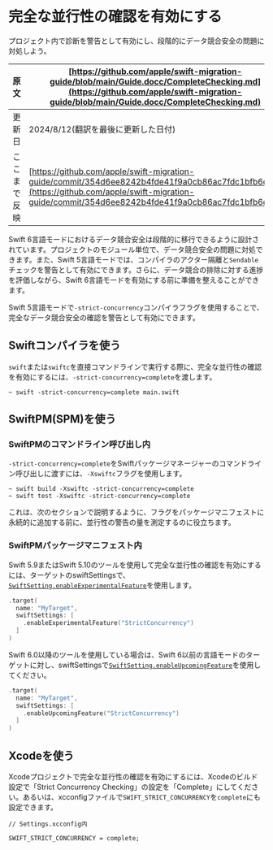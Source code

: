 # 完全な並行性の確認を有効にする

プロジェクト内で診断を警告として有効にし、段階的にデータ競合安全の問題に対処しよう。

|原文|[https://github.com/apple/swift-migration-guide/blob/main/Guide.docc/CompleteChecking.md](https://github.com/apple/swift-migration-guide/blob/main/Guide.docc/CompleteChecking.md)|
|---|---|
|更新日|2024/8/12(翻訳を最後に更新した日付)|
|ここまで反映|[https://github.com/apple/swift-migration-guide/commit/354d6ee8242b4fde41f9a0cb86ac7fdc1bfb6d30](https://github.com/apple/swift-migration-guide/commit/354d6ee8242b4fde41f9a0cb86ac7fdc1bfb6d30)|

Swift 6言語モードにおけるデータ競合安全は段階的に移行できるように設計されています。プロジェクトのモジュール単位で、データ競合安全の問題に対処できます。また、Swift 5言語モードでは、コンパイラのアクター隔離と`Sendable`チェックを警告として有効にできます。さらに、データ競合の排除に対する進捗を評価しながら、Swift 6言語モードを有効にする前に準備を整えることができます。

Swift 5言語モードで`-strict-concurrency`コンパイラフラグを使用することで、完全なデータ競合安全の確認を警告として有効にできます。

## Swiftコンパイラを使う

`swift`または`swiftc`を直接コマンドラインで実行する際に、完全な並行性の確認を有効にするには、`-strict-concurrency=complete`を渡します。

```
~ swift -strict-concurrency=complete main.swift
```

## SwiftPM(SPM)を使う

### SwiftPMのコマンドライン呼び出し内

`-strict-concurrency=complete`をSwiftパッケージマネージャーのコマンドライン呼び出しに渡すには、`-Xswiftc`フラグを使用します。

```
~ swift build -Xswiftc -strict-concurrency=complete
~ swift test -Xswiftc -strict-concurrency=complete
```

これは、次のセクションで説明するように、フラグをパッケージマニフェストに永続的に追加する前に、並行性の警告の量を測定するのに役立ちます。

### SwiftPMパッケージマニフェスト内

Swift 5.9またはSwift 5.10のツールを使用して完全な並行性の確認を有効にするには、ターゲットのswiftSettingsで、[`SwiftSetting.enableExperimentalFeature`](https://developer.apple.com/documentation/packagedescription/swiftsetting/enableexperimentalfeature(_:_:))を使用します。

```swift
.target(
  name: "MyTarget",
  swiftSettings: [
    .enableExperimentalFeature("StrictConcurrency")
  ]
)
```

Swift 6.0以降のツールを使用している場合は、Swift 6以前の言語モードのターゲットに対し、swiftSettingsで[`SwiftSetting.enableUpcomingFeature`](https://developer.apple.com/documentation/packagedescription/swiftsetting/enableupcomingfeature(_:_:))を使用してください。

```swift
.target(
  name: "MyTarget",
  swiftSettings: [
    .enableUpcomingFeature("StrictConcurrency")
  ]
)
```

## Xcodeを使う

Xcodeプロジェクトで完全な並行性の確認を有効にするには、Xcodeのビルド設定で「Strict Concurrency Checking」の設定を「Complete」にしてください。あるいは、xcconfigファイルで`SWIFT_STRICT_CONCURRENCY`を`complete`にも設定できます。

```
// Settings.xcconfig内

SWIFT_STRICT_CONCURRENCY = complete;
```

